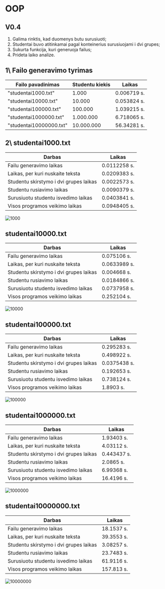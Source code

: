 # OOP
## V0.4
1. Galima rinktis, kad duomenys butu surusiuoti;
2. Studentai buvo atitinkamai pagal konteinerius surusiuojami i dvi grupes;
3. Sukurta funkcija, kuri generuoja failus;
4. Prideta laiko analize. 

## 1\  Failo generavimo tyrimas

| Failo pavadinimas      | Studentu kiekis    | Laikas         |
|------------------------|--------------------|----------------|
| "studentai1000.txt"    | 1.000              | 0.006719 s.    |
| "studentai10000.txt"   | 10.000             | 0.053824 s.    |
| "studentai100000.txt"  | 100.000            | 1.039215 s.    |
| "studentai1000000.txt" | 1.000.000          | 6.718065 s.    |
| "studentai10000000.txt"| 10.000.000         | 56.34281 s.    |



## 2\ studentai1000.txt
|Darbas                                     | Laikas                       |
|-------------------------------------------|------------------------------|
|Failu generavimo laikas                    | 0.0112258 s.                 |
|Laikas, per kuri nuskaite teksta           | 0.0209383 s.                 |
|Studentu skirstymo i dvi grupes laikas     | 0.0022573 s.                 |
|Studentu rusiavimo laikas                  | 0.0090379 s.                 |
|Surusiuotu studentu isvedimo laikas        | 0.0403841 s.                 |
|Visos programos veikimo laikas             | 0.0948405 s.                 |

![1000](https://github.com/Pijus-B/OOP/assets/90143621/f5b9f78d-58dc-46e8-9ada-f997f8d0312b)

## studentai10000.txt
|Darbas                                     | Laikas                       |
|-------------------------------------------|------------------------------|
|Failu generavimo laikas                    | 0.075106 s.                  |
|Laikas, per kuri nuskaite teksta           | 0.0633989 s.                 |
|Studentu skirstymo i dvi grupes laikas     | 0.004668 s.                  |
|Studentu rusiavimo laikas                  | 0.0184866 s.                 |
|Surusiuotu studentu isvedimo laikas        | 0.0737958 s.                 |
|Visos programos veikimo laikas             | 0.252104 s.                  |

![10000](https://github.com/Pijus-B/OOP/assets/90143621/53ef767f-5f96-48b7-bc4a-04d8136b4fcf)

## studentai100000.txt
|Darbas                                     | Laikas                       |
|-------------------------------------------|------------------------------|
|Failu generavimo laikas                    | 0.295283 s.                  |
|Laikas, per kuri nuskaite teksta           | 0.498922 s.                  |
|Studentu skirstymo i dvi grupes laikas     | 0.0375438 s.                 |
|Studentu rusiavimo laikas                  | 0.192653 s.                  |
|Surusiuotu studentu isvedimo laikas        | 0.738124 s.                  |
|Visos programos veikimo laikas             | 1.8903 s.                    |

![100000](https://github.com/Pijus-B/OOP/assets/90143621/f0edf5ed-f3d9-466d-b6c5-d588a3adaace)

## studentai1000000.txt
|Darbas                                     | Laikas                       |
|-------------------------------------------|------------------------------|
|Failu generavimo laikas                    | 1.93403 s.                   |
|Laikas, per kuri nuskaite teksta           | 4.03112 s.                   |
|Studentu skirstymo i dvi grupes laikas     | 0.443437 s.                  |
|Studentu rusiavimo laikas                  | 2.0865 s.                    |
|Surusiuotu studentu isvedimo laikas        | 6.99368 s.                   |
|Visos programos veikimo laikas             | 16.4196 s.                   |

![1000000](https://github.com/Pijus-B/OOP/assets/90143621/67e8283f-da2a-4b70-bd2b-967d5365330f)

## studentai10000000.txt
|Darbas                                     | Laikas                       |
|-------------------------------------------|------------------------------|
|Failu generavimo laikas                    | 18.1537 s.                   |
|Laikas, per kuri nuskaite teksta           | 39.3553 s.                   |
|Studentu skirstymo i dvi grupes laikas     | 3.08257 s.                   |
|Studentu rusiavimo laikas                  | 23.7483 s.                   |
|Surusiuotu studentu isvedimo laikas        | 61.9116 s.                   |
|Visos programos veikimo laikas             | 157.813 s.                   |

![10000000](https://github.com/Pijus-B/OOP/assets/90143621/e663d9e4-4ee0-44b2-91bf-d7ebabae78ce)

